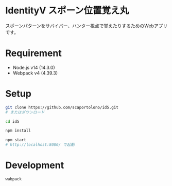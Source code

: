 # IdentityV スポーン位置覚え丸
スポーンパターンをサバイバー、ハンター視点で覚えたりするためのWebアプリです。

# Requirement

- Node.js v14 (14.3.0)
- Webpack v4 (4.39.3)

# Setup

```bash
git clone https://github.com/scaportolono/id5.git
# またはダウンロード

cd id5

npm install

npm start
# http://localhost:8080/ で起動
```

# Development

```bash
wabpack
```
